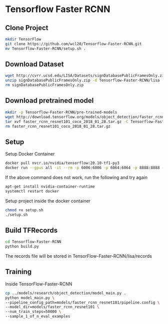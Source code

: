 # Tensorflow Faster RCNN

## Clone Project
```bash
mkdir TensorFlow
git clone https://github.com/wcl20/Tensorflow-Faster-RCNN.git
mv Tensorflow-Faster-RCNN/setup.sh .
```

## Download Dataset
```bash
wget http://cvrr.ucsd.edu/LISA/Datasets/signDatabasePublicFramesOnly.zip
unzip signDatabasePublicFramesOnly.zip -d Tensorflow-Faster-RCNN/lisa
rm signDatabasePublicFramesOnly.zip
```

## Download pretrained model
```bash
mkdir -p Tensorflow-Faster-RCNN/pre-trained-models
wget http://download.tensorflow.org/models/object_detection/faster_rcnn_resnet101_coco_2018_01_28.tar.gz
tar xvf faster_rcnn_resnet101_coco_2018_01_28.tar.gz -C Tensorflow-Faster-RCNN/pre-trained-models
rm faster_rcnn_resnet101_coco_2018_01_28.tar.gz
```

## Setup
Setup Docker Container
```bash
docker pull nvcr.io/nvidia/tensorflow:20.10-tf1-py3
docker run --gpus all -it --rm -p 6006:6006 -p 6064:6064 -p 8888:8888 -v <PATH TO TensorFlow>:/workspace nvcr.io/nvidia/tensorflow:20.10-tf1-py3
```
If the above command does not work, run the following and try again
```bash
apt-get install nvidia-container-runtime
systemctl restart docker
```
Setup project inside the docker container
```bash
chmod +x setup.sh
./setup.sh
```

## Build TFRecords
```bash 
cd Tensorflow-Faster-RCNN
python build.py
```
The records file will be stored in TensorFlow-Faster-RCNN/lisa/records

## Training
Inside TensorFlow-Faster-RCNN
```bash
cp ../models/research/object_detection/model_main.py .
python model_main.py \
--pipeline_config_path=models/faster_rcnn_resnet101/pipeline.config \
--model_dir=models/faster_rcnn_resnet101 \
--num_train_steps=50000 \
--sample_1_of_n_eval_examples
```



